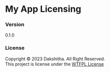 # My App Licensing

### Version
0.1.0

### License
Copyright &copy; 2023 Dakshitha. All Right Reserved.<br>
This project is license under the [WTFPL License](License.txt)